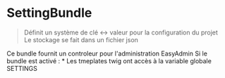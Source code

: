 # SettingBundle
> Définit un système de clé <-> valeur pour la configuration du projet   
Le stockage se fait dans un fichier json

Ce bundle fournit un controleur pour l'administration EasyAdmin 
Si le bundle est activé :
    * Les tmeplates twig ont accès à la variable globale SETTINGS